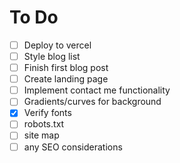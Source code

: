 # To Do

- [ ] Deploy to vercel
- [ ] Style blog list
- [ ] Finish first blog post
- [ ] Create landing page
- [ ] Implement contact me functionality
- [ ] Gradients/curves for background
- [x] Verify fonts
- [ ] robots.txt
- [ ] site map
- [ ] any SEO considerations